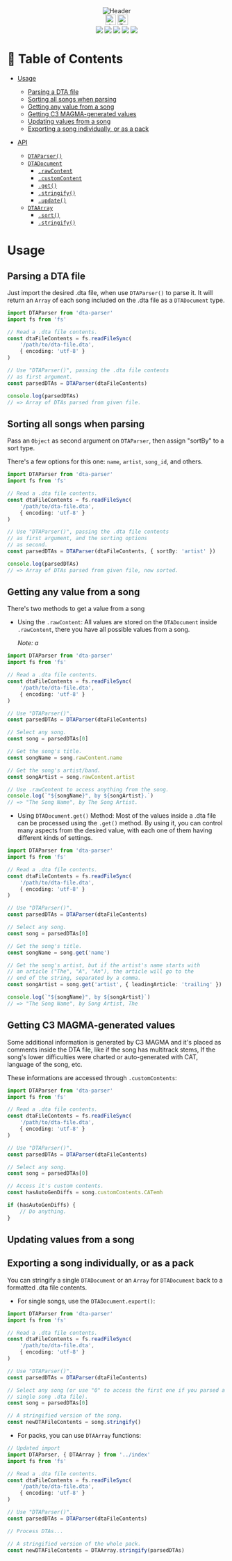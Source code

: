<div align=center>
<img src='./doc/header.webp' alt='Header'>
</div>

<div align=center>
<img src='https://xesque.rocketseat.dev/platform/tech/javascript.svg' width='24px' title='JavaScript'/> 
<img src='https://xesque.rocketseat.dev/platform/tech/typescript.svg' width='24px' title='TypeScript'/>
</div>

  

<div align=center>
<img src='https://img.shields.io/github/last-commit/ruggeryiury/dta-parser?color=%23DDD&style=for-the-badge' /> <img src='https://img.shields.io/github/repo-size/ruggeryiury/dta-parser?style=for-the-badge' /> <img src='https://img.shields.io/github/issues/ruggeryiury/dta-parser?style=for-the-badge' /> <img src='https://img.shields.io/github/package-json/v/ruggeryiury/dta-parser?style=for-the-badge' /> <img src='https://img.shields.io/github/license/ruggeryiury/dta-parser?style=for-the-badge' />
</div>

  

# 💠 Table of Contents
- [Usage](#-usage)
    - [Parsing a DTA file]()
    - [Sorting all songs when parsing]()
    - [Getting any value from a song]()
    - [Getting C3 MAGMA-generated values]()
    - [Updating values from a song]()
    - [Exporting a song individually, or as a pack]()

- [API]()
    - [`DTAParser()`]()
    - [`DTADocument`]()
        - [`.rawContent`]()
        - [`.customContent`]()
        - [`.get()`]()
        - [`.stringify()`]()
        - [`.update()`]()
    - [`DTAArray`]()
        - [`.sort()`]()
        - [`.stringify()`]()

# Usage

## Parsing a DTA file
Just import the desired .dta file, when use `DTAParser()` to parse it. It will return an `Array` of each song included on the .dta file as a `DTADocument` type.

```ts
import DTAParser from 'dta-parser'
import fs from 'fs'

// Read a .dta file contents.
const dtaFileContents = fs.readFileSync(
    '/path/to/dta-file.dta',
    { encoding: 'utf-8' }
)

// Use "DTAParser()", passing the .dta file contents
// as first argument.
const parsedDTAs = DTAParser(dtaFileContents)

console.log(parsedDTAs)
// => Array of DTAs parsed from given file.
```

## Sorting all songs when parsing
Pass an `Object` as second argument on `DTAParser`, then assign "sortBy" to a sort type.

There's a few options for this one: `name`, `artist`, `song_id`, and others.

```ts
import DTAParser from 'dta-parser'
import fs from 'fs'

// Read a .dta file contents.
const dtaFileContents = fs.readFileSync(
    '/path/to/dta-file.dta',
    { encoding: 'utf-8' }
)

// Use "DTAParser()", passing the .dta file contents
// as first argument, and the sorting options 
// as second.
const parsedDTAs = DTAParser(dtaFileContents, { sortBy: 'artist' })

console.log(parsedDTAs)
// => Array of DTAs parsed from given file, now sorted.
```

## Getting any value from a song
There's two methods to get a value from a song
- Using the `.rawContent`: All values are stored on the `DTADocument` inside `.rawContent`, there you have all possible values from a song.

    _Note: a_

```ts
import DTAParser from 'dta-parser'
import fs from 'fs'

// Read a .dta file contents.
const dtaFileContents = fs.readFileSync(
    '/path/to/dta-file.dta',
    { encoding: 'utf-8' }
)

// Use "DTAParser()".
const parsedDTAs = DTAParser(dtaFileContents)

// Select any song.
const song = parsedDTAs[0]

// Get the song's title.
const songName = song.rawContent.name

// Get the song's artist/band.
const songArtist = song.rawContent.artist

// Use .rawContent to access anything from the song.
console.log(`"${songName}", by ${songArtist}.`)
// => "The Song Name", by The Song Artist.
```

- Using `DTADocument.get()` Method: Most of the values inside a .dta file can be processed using the `.get()` method. By using it, you can control many aspects from the desired value, with each one of them having different kinds of settings.

```ts
import DTAParser from 'dta-parser'
import fs from 'fs'

// Read a .dta file contents.
const dtaFileContents = fs.readFileSync(
    '/path/to/dta-file.dta',
    { encoding: 'utf-8' }
)

// Use "DTAParser()".
const parsedDTAs = DTAParser(dtaFileContents)

// Select any song.
const song = parsedDTAs[0]

// Get the song's title.
const songName = song.get('name')

// Get the song's artist, but if the artist's name starts with
// an article ("The", "A", "An"), the article will go to the
// end of the string, separated by a comma.
const songArtist = song.get('artist', { leadingArticle: 'trailing' })

console.log(`"${songName}", by ${songArtist}`)
// => "The Song Name", by Song Artist, The
```

## Getting C3 MAGMA-generated values

Some additional information is generated by C3 MAGMA and it's placed as comments inside the DTA file, like if the song has multitrack stems, If the song's lower difficulties were charted or auto-generated with CAT, language of the song, etc.

These informations are accessed through `.customContents`:

```ts
import DTAParser from 'dta-parser'
import fs from 'fs'

// Read a .dta file contents.
const dtaFileContents = fs.readFileSync(
    '/path/to/dta-file.dta',
    { encoding: 'utf-8' }
)

// Use "DTAParser()".
const parsedDTAs = DTAParser(dtaFileContents)

// Select any song.
const song = parsedDTAs[0]

// Access it's custom contents.
const hasAutoGenDiffs = song.customContents.CATemh

if (hasAutoGenDiffs) {
    // Do anything.
}
```

## Updating values from a song



## Exporting a song individually, or as a pack
You can stringify a single `DTADocument` or an `Array` for `DTADocument` back to a formatted .dta file contents.

- For single songs, use the `DTADocument.export()`:
```ts
import DTAParser from 'dta-parser'
import fs from 'fs'

// Read a .dta file contents.
const dtaFileContents = fs.readFileSync(
    '/path/to/dta-file.dta',
    { encoding: 'utf-8' }
)

// Use "DTAParser()".
const parsedDTAs = DTAParser(dtaFileContents)

// Select any song (or use "0" to access the first one if you parsed a
// single song .dta file).
const song = parsedDTAs[0]

// A stringified version of the song.
const newDTAFileContents = song.stringify()
```

- For packs, you can use `DTAArray` functions:
```ts
// Updated import
import DTAParser, { DTAArray } from '../index'
import fs from 'fs'

// Read a .dta file contents.
const dtaFileContents = fs.readFileSync(
    '/path/to/dta-file.dta',
    { encoding: 'utf-8' }
)

// Use "DTAParser()".
const parsedDTAs = DTAParser(dtaFileContents)

// Process DTAs...

// A stringified version of the whole pack.
const newDTAFileContents = DTAArray.stringify(parsedDTAs)
```

